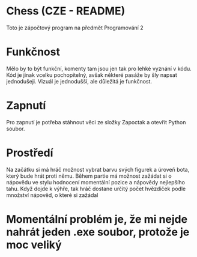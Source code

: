 # Chess (CZE - README)
Toto je zápočtový program na předmět Programování 2

# Funkčnost
Mělo by to být funkční, komenty tam jsou jen tak pro lehké vyznání v kódu. Kód je jinak vcelku pochopitelný, avšak některé pasáže by šly napsat jednodušeji. Vizuál je jednodušší, ale důležitá je funkčnost.

# Zapnutí
Pro zapnutí je potřeba stáhnout věci ze složky Zapoctak a otevřít Python soubor.

# Prostředí
Na začátku si má hráč možnost vybrat barvu svých figurek a úroveň bota, který bude hrát proti němu. Během partie má možnost zažádat si o nápovědu ve stylu hodnocení momentální pozice a nápovědy nejlepšího tahu. Když dojde k výhře, tak hráč dostane určitý počet hvězdiček podle množství nápověd, o které si zažádal

# Momentální problém je, že mi nejde nahrát jeden .exe soubor, protože je moc veliký


